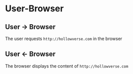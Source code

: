 # User-Browser

## User → Browser

The user requests `http://hollowverse.com` in the browser

## User ← Browser

The browser displays the content of `http://hollowverse.com`
